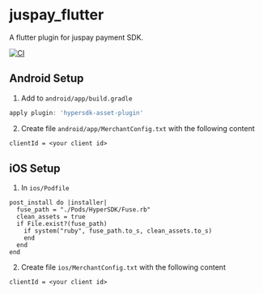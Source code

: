 # juspay_flutter

A flutter plugin for juspay payment SDK.

[![CI](https://github.com/deep-rooted-co/juspay_flutter/actions/workflows/main.yml/badge.svg)](https://github.com/deep-rooted-co/juspay_flutter/actions/workflows/main.yml)

## Android Setup

1. Add to `android/app/build.gradle`
```gradle
apply plugin: 'hypersdk-asset-plugin'
```

2. Create file `android/app/MerchantConfig.txt` with the following content
```txt
clientId = <your client id>
```

## iOS Setup

1. In `ios/Podfile`
```
post_install do |installer|
  fuse_path = "./Pods/HyperSDK/Fuse.rb"
  clean_assets = true
  if File.exist?(fuse_path)
    if system("ruby", fuse_path.to_s, clean_assets.to_s)
    end
  end
end
```

2. Create file `ios/MerchantConfig.txt` with the following content
```txt
clientId = <your client id>
```
